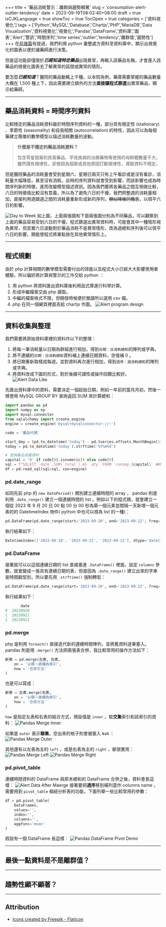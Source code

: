 +++
title = '藥品消耗警示：離群與趨勢顯著'
slug = 'consumption-alert-outlier-tendency'
date = 2023-09-19T08:02:40+08:00
draft = true
isCJKLanguage = true
showToc = true
TocOpen = true
categories = ['資料視覺化']
tags = ['Python','MySQL','Database','Chartjs','PHP','MariaDB','Data Visualization','資料視覺化','視覺化','Pandas','DataFrame','資料庫','圖表','Alert','警訊','時間序列','time series','outlier','tendency','離群值','趨勢性']
+++
在[前幾篇](https://lambolyu.netlify.app/2023/09/medicine-consumption-data-visualization/)有提過，我們利用 python 彙整處方資料至資料庫中，顯示出視覺化的圖表以便於讓藥師進行決策。

但是這功能卻僅限於***已經知道特定藥品***出現異常，再輸入該藥品名稱，才會進入該藥品的視覺化圖表去了解異常的區間或異常的情形。

要怎麼***已經知道***？醫院的藥品動輒上千種，以本院為例，藥庫需要掌握的藥品數量大概在 1,500 種上下，因此需要建立額外的方法**直接讓程式篩選**出異常藥品，顯示給藥師。
***
## 藥品消耗資料 = 時間序列資料
比較穩定的藥品消耗資料屬於時間序列資料的一種，部分具有穩定性 (stationary) 、季節性 (seasonality) 和自我相關 (autocorrelation) 的特性，因此可以為每個藥建立簡單的數學模型以描述消耗數量的波動。

>**什麼是不穩定的藥品消耗資料？**
>
>包含零星個案的昂貴藥品、罕見疾病的治療藥物等使用的母群體數量不大，雖然偶有規律性，卻會因為個案或其他原因打斷規律性，導致資料不穩定。

但是醫院藥品的消耗量會受到星期六、星期日兩天只有上午看診或是沒有看診，消耗量大幅降低，甚至沒有消耗，此時的序列資料就會受到影響，而該影響也成為時間序列新的特徵，進而改變模型描述資訊。因為我們要將各藥品之間互相做比較，六日的特徵值比較沒有意義，所以為了避免六日的干擾，我們把整週的消耗量相加，直接利用週跟週之間的消耗量重新形成新的序列，~~類似降維的概念~~，以弭平六日的影響。

![Day to Week](/images/2023-09-daytoweek.png#center)
如上圖，上面兩張圖和下面兩張圖分別為不同藥品，可以觀察到上面的藥品容易受到六日的干擾，程式篩選出異常資料時，可能會其中一種情形視為異常，但其實六日波動對於藥品消耗不是異常情形，改為週總和序列後可以弭平六日的影響，期能使程式將重點放在其他異常情形上。
***
## 程式規劃
由於 php 計算相關的數學模型需要付出的效能以及程式大小已經大大影響使用者體驗，所以偏好將計算與警示的工作交給 python ：
1. 用 python 將資料匯出資料庫後利用函式庫進行科學計算。
2. 形成中繼檔案交由 php 讀取。
3. 中繼的檔案格式不限，但開發時候便於閱讀所以選用 csv 檔。
4. php 在同一個網頁裡面丟給 chartjs 作圖。
![Alert program design](/images/2023-09-alert-design.png#center)

***
## 資料收集與整理
我們需要將原始資料庫裡的資料作以下的整理：
1. 將每一筆消耗量以日期為群組進行相加，得到`日期：日消耗總和`的陣列或字典。
2. 將不連續的`日期：日消耗總和`資料補上連續日期資料，空值補 0 。
3. 將日期重新取樣成每週，並對資料再次進行相加，得到`週序：週消耗總和`的陣列或字典。
4. 將資料改成下圖的形式，對於後續可讀性或操作回饋比較好。
![Alert Data Like](/images/2023-09-alert-data-like.png#center)

先匯出資料庫中的資料，需要決定一個起始日期，例如一年前的當月月初，然後一樣使用 MySQL GROUP BY 查詢返回 SUM 來計算總和：
```python
import pandas as pd
import numpy as np
import mysql.connector
from sqlalchemy import create_engine
engine = create_engine('mysql+mysqlconnector://~')

code = '藥品代碼'

start_day = (pd.to_datetime('today') - pd.tseries.offsets.MonthBegin(13)).strftime('%Y%m%d')
today = pd.to_datetime('today').strftime('%Y%m%d')

# 查詢藥品用量資料
capital = '0' if code[0].isnumeric() else code[0]
sql = f"SELECT `date`,SUM(`total`) AS `qty` FROM `consmp_{capital}` WHERE `drug` = '{code}' AND `date` >= '{startday}' GROUP BY `date`"
df = pd.read_sql(sql=sql, con=engine)
```
### pd.date_range
如同先前 php 的 `new DatePeriod()` 類別建立連續時間的 array ， pandas 則是利用 `.date_range()` 建立一個連續時間的 list 。例如以下的程式碼，就會建立一個從 2023 年 9 月 20 日 00 點 00 分 00 秒為第一個元素並間隔一天新增一個元素的的 DatetimeIndex 物件( python 中也可以視為 list 的一種)：
```python
pd.DataFrame(pd.date_range(start='2023-09-20', end='2023-09-22', freq='D')
```
執行結果如下：
```powershell
DatetimeIndex(['2023-09-20', '2023-09-21', '2023-09-22'], dtype='datetime64[ns]', freq='D')
```
### pd.DataFrame
接著就可以以這個連續日期的 list 直接塞進 `.DataFrame()` 裡面，設定 `columns` 參數，就會變成一張具有連續日期的表，但是因為 `.date_range()` 建立出來的字串是時間戳型別，所以要先用 `.strftime()` 強制轉型：
```python
pd.DataFrame(pd.date_range(start='2023-09-20', end='2023-09-22', freq='D').strftime('%Y%m%d'), columns=['date'])
```
執行結果如下：
```powershell
       date
0  20230920
1  20230921
2  20230922
```
### pd.merge
php 是利用 `foreach()` 直接迭代新的連續時間陣列，並將舊資料逐筆塞入。pandas 則是用 `.merge()` 方法把兩張表合併，我比較常用的操作方法如下：
```python
新表 = pd.merge(左表, 右表,
    on = '以哪一直欄為索引',
    how = '合併方法'
)
```
也是可以寫成：
```python
新表 = 左表.merge(右表,
    on = '以哪一直欄為索引',
    how = '合併方法'
)
```
`how` 是指定左表和右表的結合方式，預設值是 `inner` ，取**交集**索引和該索引的資料：
![Pandas Merge Inner](/images/2023-09-merge-inner.png#center)

如果是 `outer` 表示**聯集**，空出來的格子則會被塞入 `NaN` ：
![Pandas Merge Outer](/images/2023-09-merge-outer.png#center)

其他還有以左表為主的 `left` ，或是右表為主的 `right` ，都很實用：
![Pandas Merge Left](/images/2023-09-merge-left.png#center)
![Pandas Merge Right](/images/2023-09-merge-right.png#center)

### pd.pivot_table
連續時間資料的 DataFrame 與原本總和的 DataFrame 合併之後，資料會長這樣：
![Alert Data After Maerge](/images/2023-09-data-aftermerge.png#center)
接著要把**週序**移到橫列當作 columns name ，需要用到 `pivot_table` 樞紐分析表的功能，下面列舉一些比較常用的參數：
```python
df = pd.pivot_table(
    DataFrames,
    values='',
    index='',
    columns='',
    aggfunc='mean'
)
```
假設有一個 DataFrame 長這樣：
![Pandas DataFrame Pivot Demo](/images/2023-09-pivot-demo.png#center)

***
## 最後一點資料是不是離群值？
***
## 趨勢性顯不顯著？

***
## Attribution
- [Icons created by Freepik - Flaticon](https://www.flaticon.com/)